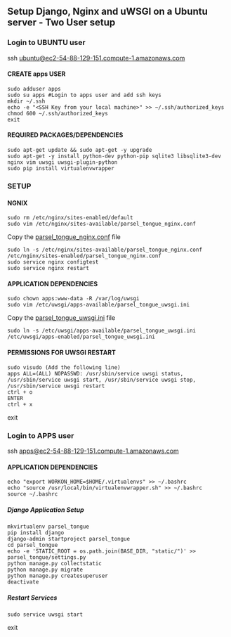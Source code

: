 ## Setup Django, Nginx and uWSGI on a Ubuntu server - Two User setup

### Login to UBUNTU user

ssh ubuntu@ec2-54-88-129-151.compute-1.amazonaws.com

#### CREATE apps USER
```
sudo adduser apps
sudo su apps #Login to apps user and add ssh keys
mkdir ~/.ssh
echo -e "<SSH Key from your local machine>" >> ~/.ssh/authorized_keys
chmod 600 ~/.ssh/authorized_keys
exit
```

#### REQUIRED PACKAGES/DEPENDENCIES
```
sudo apt-get update && sudo apt-get -y upgrade
sudo apt-get -y install python-dev python-pip sqlite3 libsqlite3-dev nginx vim uwsgi uwsgi-plugin-python
sudo pip install virtualenvwrapper
```

### SETUP

#### NGNIX
```
sudo rm /etc/nginx/sites-enabled/default
sudo vim /etc/nginx/sites-available/parsel_tongue_nginx.conf 
```
Copy the [parsel_tongue_nginx.conf](https://github.com/jagadeshbabu/django-ubuntu-setup/blob/master/configs/parsel_tongue_nginx.conf) file
```
sudo ln -s /etc/nginx/sites-available/parsel_tongue_nginx.conf /etc/nginx/sites-enabled/parsel_tongue_nginx.conf
sudo service nginx configtest
sudo service nginx restart
```

#### APPLICATION DEPENDENCIES
```
sudo chown apps:www-data -R /var/log/uwsgi
sudo vim /etc/uwsgi/apps-available/parsel_tongue_uwsgi.ini
```
Copy the [parsel_tongue_uwsgi.ini](https://github.com/jagadeshbabu/django-ubuntu-setup/blob/master/configs/parsel_tongue_uwsgi.ini) file
```
sudo ln -s /etc/uwsgi/apps-available/parsel_tongue_uwsgi.ini /etc/uwsgi/apps-enabled/parsel_tongue_uwsgi.ini
```

#### PERMISSIONS FOR UWSGI RESTART
```
sudo visudo (Add the following line)
apps ALL=(ALL) NOPASSWD: /usr/sbin/service uwsgi status, /usr/sbin/service uwsgi start, /usr/sbin/service uwsgi stop, /usr/sbin/service uwsgi restart
ctrl + o
ENTER
ctrl + x
```

exit

### Login to APPS user

ssh apps@ec2-54-88-129-151.compute-1.amazonaws.com

#### APPLICATION DEPENDENCIES
```
echo "export WORKON_HOME=$HOME/.virtualenvs" >> ~/.bashrc
echo "source /usr/local/bin/virtualenvwrapper.sh" >> ~/.bashrc
source ~/.bashrc
```

##### Django Application Setup
```
mkvirtualenv parsel_tongue
pip install django
django-admin startproject parsel_tongue
cd parsel_tongue
echo -e 'STATIC_ROOT = os.path.join(BASE_DIR, "static/")' >> parsel_tongue/settings.py
python manage.py collectstatic
python manage.py migrate
python manage.py createsuperuser
deactivate
```

##### Restart Services
```
sudo service uwsgi start
```
exit
